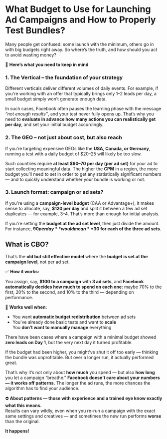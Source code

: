 # What Budget to Use for Launching Ad Campaigns and How to Properly Test Bundles?

Many people get confused: some launch with the minimum, others go in with big budgets right away. So where’s the truth, and how should you act to avoid wasting money?

🍷 **Here’s what you need to keep in mind**

### 1. The Vertical – the foundation of your strategy

Different verticals deliver different volumes of daily events. For example, if you're working with an offer that typically brings only 1–2 leads per day, a small budget simply won’t generate enough data.

In such cases, Facebook often pauses the learning phase with the message *“not enough results”*, and your test never fully opens up. That’s why you need to **evaluate in advance how many actions you can realistically get per day**, and set your initial budget accordingly.

### 2. The GEO – not just about cost, but also reach

If you’re targeting expensive GEOs like the **USA, Canada, or Germany**, running a test with a daily budget of $20–25 will likely be too slow.

Such countries require **at least $60–70 per day (per ad set)** for your ad to start collecting meaningful data. The higher the **CPM** in a region, the more budget you’ll need to set in order to get any statistically significant numbers — and to quickly understand whether your bundle is working or not.

### 3. Launch format: campaign or ad sets?

If you're using a **campaign-level budget** (CAA or Advantage+), it makes sense to allocate, say, **$120 per day** and split it between a few ad set duplicates — for example, 3–4. That’s more than enough for initial analysis.

If you're setting the **budget at the ad set level**, then just divide the amount. For instance, **$90 per day** would mean **$30 for each of the three ad sets**.

## What is CBO?

That’s the **old but still effective model** where the **budget is set at the campaign level**, not per ad set.

✅ **How it works:**

You assign, say, **$100 to a campaign** with **3 ad sets**, and **Facebook automatically decides how much to spend on each one**: maybe 70% to the first, 20% to the second, and 10% to the third — depending on performance.

📌 **Works well when:**

* You want **automatic budget redistribution** between ad sets  
* You’ve already done basic tests and want to **scale**  
  You **don’t want to manually manage** everything

There have been cases where a campaign with a minimal budget showed **zero leads on Day 1**, but the very next day it turned profitable.

 If the budget had been higher, you might’ve shut it off too early — thinking the bundle was unprofitable. But over a longer run, it actually performed great.

That’s why it’s not only about **how much** you spend — but also **how long** you let a campaign “breathe.” **Facebook doesn’t care about your numbers — it works off patterns.** The longer the ad runs, the more chances the algorithm has to find your audience.

⛔️ **About patterns — those with experience and a trained eye know exactly what this means.**  
 Results can vary wildly, even when you re-run a campaign with the exact same settings and creatives — and sometimes the new run performs **worse** than the original.

**It happens\!**


